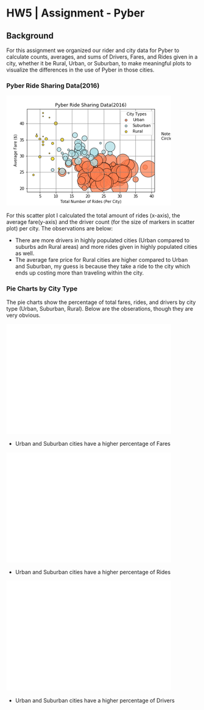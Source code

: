 # HW5 | Assignment - Pyber

## Background
For this assignment we organized our rider and city data for Pyber to calculate counts, averages, and sums of Drivers, Fares, and Rides given in a city, whether it be Rural, Urban, or Suburban, to make meaningful plots to visualize the differences in the use of Pyber in those cities.

### Pyber Ride Sharing Data(2016)

![Image1](Pyber_Ride_Sharing_Data_isoto.png)

For this scatter plot I calculated the total amount of rides (x-axis), the average fare(y-axis) and the driver count (for the size of markers in scatter plot) per city. The observations are below:
* There are more drivers in highly populated cities (Urban compared to suburbs adn Rural areas) and more rides given in highly populated cities as well.
* The average fare price for Rural cities are higher compared to Urban and Suburban, my guess is because they take a ride to the city which ends up costing more than traveling within the city.

### Pie Charts by City Type
The pie charts show the percentage of total fares, rides, and drivers by city type (Urban, Suburban, Rural). Below are the obserations, though they are very obvious.

![Image2](percent_of_Total_Fares_isoto.png)
* Urban and Suburban cities have a higher percentage of Fares

![Image3](percent_of_Total_Rides_isoto.png)
* Urban and Suburban cities have a higher percentage of Rides

![Image4](percent_of_Total_Drivers_isoto.png)
* Urban and Suburban cities have a higher percentage of Drivers
